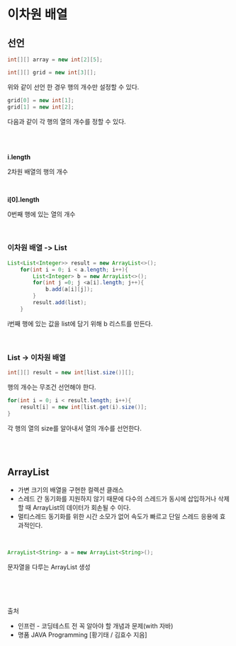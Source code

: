 # 이차원 배열

## 선언
```java
int[][] array = new int[2][5];
```

```java
int[][] grid = new int[3][];
```
위와 같이 선언 한 경우 행의 개수만 설정할 수 있다.

```java
grid[0] = new int[1];
grid[1] = new int[2];
```
다음과 같이 각 행의 열의 개수를 정할 수 있다.

<br>
<br>

__i.length__

2차원 배열의 행의 개수

<br>

__i[0].length__

0번째 행에 있는 열의 개수

<br>

### __이차원 배열 -> List__
```java
List<List<Integer>> result = new ArrayList<>();
    for(int i = 0; i < a.length; i++){
        List<Integer> b = new ArrayList<>();
        for(int j =0; j <a[i].length; j++){
            b.add(a[i][j]);
        }
        result.add(list);
    }
```
i번째 행에 있는 값을 list에 담기 위해 b 리스트를 만든다.

<br>

### __List -> 이차원 배열__
```java
int[][] result = new int[list.size()][];
```
행의 개수는 무조건 선언해야 한다.

```java
for(int i = 0; i < result.length; i++){
    result[i] = new int[list.get(i).size()];
}
```
각 행의 열의 size를 알아내서 열의 개수를 선언한다.

<br>
<br>

## __ArrayList<E>__

* 가변 크기의 배열을 구현한 컬렉션 클래스
* 스레드 간 동기화를 지원하지 않기 때문에 다수의 스레드가 동시에 삽입하거나 삭제할 때 ArrayList의 데이터가 회손될 수 이다.
* 멀티스레드 동기화를 위한 시간 소모가 없어 속도가 빠르고 단일 스레드 응용에 효과적인다.

<br>


```java
ArrayList<String> a = new ArrayList<String>();
```
문자열을 다루는 ArrayList 생성
 
<br>
<br>
<br>


출처

* 인프런 - 코딩테스트 전 꼭 알아야 할 개념과 문제(with 자바)
* 명품 JAVA Programming [황기태 / 김효수 지음]
